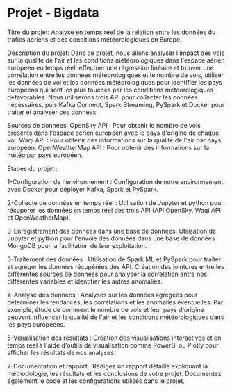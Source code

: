# Projet - Bigdata
Titre du projet: Analyse en temps réel de la relation entre les données du trafics aériens et des conditions météorologiques en Europe.

Description du projet:
Dans ce projet, nous allons analyser l'impact des vols sur la qualité de l'air et les conditions météorologiques dans l'espace aérien européen en temps réel, effectuer une régression linéaire et trouver une corrélation entre les données météorologiques et le nombre de vols, utiliser les données de vol et les données météorologiques pour identifier les pays européens qui sont les plus touchés par les conditions météorologiques défavorables. 
Nous utiliserons trois API pour collecter les données nécessaires, puis Kafka Connect, Spark Streaming, PySpark et Docker pour traiter et analyser ces données

Sources de données:
OpenSky API : Pour obtenir le nombre de vols présents dans l'espace aérien européen avec le pays d'origine de chaque vol.
Waqi API : Pour obtenir des informations sur la qualité de l'air par pays européen.
OpenWeatherMap API : Pour obtenir des informations sur la météo par pays européen.

Étapes du projet :

1-Configuration de l'environnement : Configuration de notre environnement avec Docker pour déployer Kafka, Spark et PySpark.

2-Collecte de données en temps réel : Utilisation de Jupyter et python pour récupérer les données en temps réel des trois API (API OpenSky, Waqi API et OpenWeatherMap).

3-Enregistrement des données dans une base de données: Utilisation de Jupyter et python pour l'envoie des données dans une base de données MongoDB pour la facilitation de leur exploitation.

3-Traitement des données : Utilisation de Spark ML et PySpark pour traiter et agréger les données récupérées des API. Création des jointures entre les différentes sources de données pour analyser la correlation entre nos différentes variables et identifier les autres anomalies.

4-Analyse des données : Analyses sur les données agrégées pour déterminer les tendances, les corrélations et les anomalies éventuelles. Par exemple, étude de comment le nombre de vols et leur pays d'origine peuvent influencer la qualité de l'air et les conditions météorologiques dans les pays européens.

5-Visualisation des résultats : Création des visualisations interactives et en temps réel à l'aide d'outils de visualisation comme PowerBI ou Plotly pour afficher les résultats de nos analyses.

7-Documentation et rapport : Rédigez un rapport détaillé expliquant la méthodologie, les résultats et les conclusions de votre projet. Documentez également le code et les configurations utilisés dans le projet.
